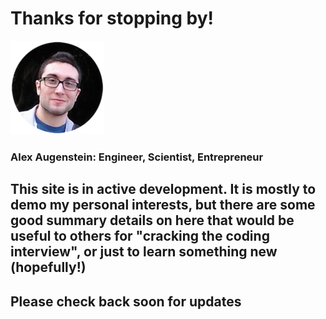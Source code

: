 # Thanks for stopping by!

![me](https://raw.githubusercontent.com/asa55/asa55.github.io/master/assets/images/me.png)
### Alex Augenstein: Engineer, Scientist, Entrepreneur

## This site is in active development. It is mostly to demo my personal interests, but there are some good summary details on here that would be useful to others for "cracking the coding interview", or just to learn something new (hopefully!)

## Please check back soon for updates
